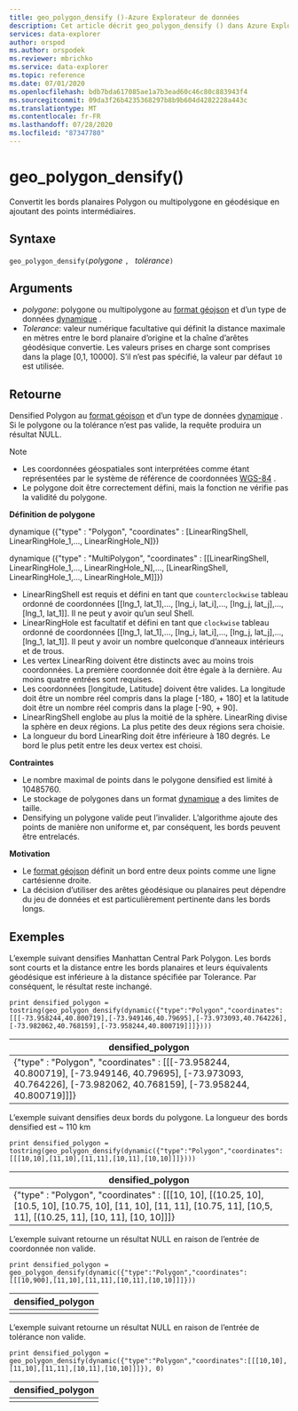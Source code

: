 ```yaml
---
title: geo_polygon_densify ()-Azure Explorateur de données
description: Cet article décrit geo_polygon_densify () dans Azure Explorateur de données.
services: data-explorer
author: orspod
ms.author: orspodek
ms.reviewer: mbrichko
ms.service: data-explorer
ms.topic: reference
ms.date: 07/01/2020
ms.openlocfilehash: bdb7bda617085ae1a7b3ead60c46c80c883943f4
ms.sourcegitcommit: 09da3f26b4235368297b8b9b604d4282228a443c
ms.translationtype: MT
ms.contentlocale: fr-FR
ms.lasthandoff: 07/28/2020
ms.locfileid: "87347780"
---
```

# <a name="geo_polygon_densify"></a>geo_polygon_densify()

Convertit les bords planaires Polygon ou multipolygone en géodésique en ajoutant des points intermédiaires.

## <a name="syntax"></a>Syntaxe

`geo_polygon_densify(`*polygone* `, ` *tolérance*`)`

## <a name="arguments"></a>Arguments

* *polygone*: polygone ou multipolygone au [format géojson](https://tools.ietf.org/html/rfc7946) et d’un type de données [dynamique](./scalar-data-types/dynamic.md) .
* *Tolerance*: valeur numérique facultative qui définit la distance maximale en mètres entre le bord planaire d’origine et la chaîne d’arêtes géodésique convertie. Les valeurs prises en charge sont comprises dans la plage [0,1, 10000]. S’il n’est pas spécifié, la valeur par défaut `10` est utilisée.

## <a name="returns"></a>Retourne

Densified Polygon au [format géojson](https://tools.ietf.org/html/rfc7946) et d’un type de données [dynamique](./scalar-data-types/dynamic.md) . Si le polygone ou la tolérance n’est pas valide, la requête produira un résultat NULL.

> [!NOTE]
> * Les coordonnées géospatiales sont interprétées comme étant représentées par le système de référence de coordonnées [WGS-84](https://earth-info.nga.mil/GandG/update/index.php?action=home) .
> * Le polygone doit être correctement défini, mais la fonction ne vérifie pas la validité du polygone.

**Définition de polygone**

dynamique ({"type" : "Polygon", "coordinates" : [LinearRingShell, LinearRingHole_1,..., LinearRingHole_N]})

dynamique ({"type" : "MultiPolygon", "coordinates" : [[LinearRingShell, LinearRingHole_1,..., LinearRingHole_N],..., [LinearRingShell, LinearRingHole_1,..., LinearRingHole_M]]})

* LinearRingShell est requis et défini en tant que `counterclockwise` tableau ordonné de coordonnées [[lng_1, lat_1],..., [lng_i, lat_i],..., [lng_j, lat_j],..., [lng_1, lat_1]]. Il ne peut y avoir qu’un seul Shell.
* LinearRingHole est facultatif et défini en tant que `clockwise` tableau ordonné de coordonnées [[lng_1, lat_1],..., [lng_i, lat_i],..., [lng_j, lat_j],..., [lng_1, lat_1]]. Il peut y avoir un nombre quelconque d’anneaux intérieurs et de trous.
* Les vertex LinearRing doivent être distincts avec au moins trois coordonnées. La première coordonnée doit être égale à la dernière. Au moins quatre entrées sont requises.
* Les coordonnées [longitude, Latitude] doivent être valides. La longitude doit être un nombre réel compris dans la plage [-180, + 180] et la latitude doit être un nombre réel compris dans la plage [-90, + 90].
* LinearRingShell englobe au plus la moitié de la sphère. LinearRing divise la sphère en deux régions. La plus petite des deux régions sera choisie.
* La longueur du bord LinearRing doit être inférieure à 180 degrés. Le bord le plus petit entre les deux vertex est choisi.

**Contraintes**

* Le nombre maximal de points dans le polygone densified est limité à 10485760.
* Le stockage de polygones dans un format [dynamique](./scalar-data-types/dynamic.md) a des limites de taille.
* Densifying un polygone valide peut l’invalider. L’algorithme ajoute des points de manière non uniforme et, par conséquent, les bords peuvent être entrelacés.

**Motivation**

* Le [format géojson](https://tools.ietf.org/html/rfc7946) définit un bord entre deux points comme une ligne cartésienne droite.
* La décision d’utiliser des arêtes géodésique ou planaires peut dépendre du jeu de données et est particulièrement pertinente dans les bords longs.

## <a name="examples"></a>Exemples

L’exemple suivant densifies Manhattan Central Park Polygon. Les bords sont courts et la distance entre les bords planaires et leurs équivalents géodésique est inférieure à la distance spécifiée par Tolerance. Par conséquent, le résultat reste inchangé.

```kusto
print densified_polygon = tostring(geo_polygon_densify(dynamic({"type":"Polygon","coordinates":[[[-73.958244,40.800719],[-73.949146,40.79695],[-73.973093,40.764226],[-73.982062,40.768159],[-73.958244,40.800719]]]})))
```

|densified_polygon|
|---|
|{"type" : "Polygon", "coordinates" : [[[-73.958244, 40.800719], [-73.949146, 40.79695], [-73.973093, 40.764226], [-73.982062, 40.768159], [-73.958244, 40.800719]]]}|

L’exemple suivant densifies deux bords du polygone. La longueur des bords densified est ~ 110 km

```kusto
print densified_polygon = tostring(geo_polygon_densify(dynamic({"type":"Polygon","coordinates":[[[10,10],[11,10],[11,11],[10,11],[10,10]]]})))
```

|densified_polygon|
|---|
|{"type" : "Polygon", "coordinates" : [[[10, 10], [(10.25, 10], [10.5, 10], [10.75, 10], [11, 10], [11, 11], [10.75, 11], [10,5, 11], [(10.25, 11], [10, 11], [10, 10]]]}|

L’exemple suivant retourne un résultat NULL en raison de l’entrée de coordonnée non valide.

```kusto
print densified_polygon = geo_polygon_densify(dynamic({"type":"Polygon","coordinates":[[[10,900],[11,10],[11,11],[10,11],[10,10]]]}))
```

|densified_polygon|
|---|
||

L’exemple suivant retourne un résultat NULL en raison de l’entrée de tolérance non valide.

```kusto
print densified_polygon = geo_polygon_densify(dynamic({"type":"Polygon","coordinates":[[[10,10],[11,10],[11,11],[10,11],[10,10]]]}), 0)
```

|densified_polygon|
|---|
||
